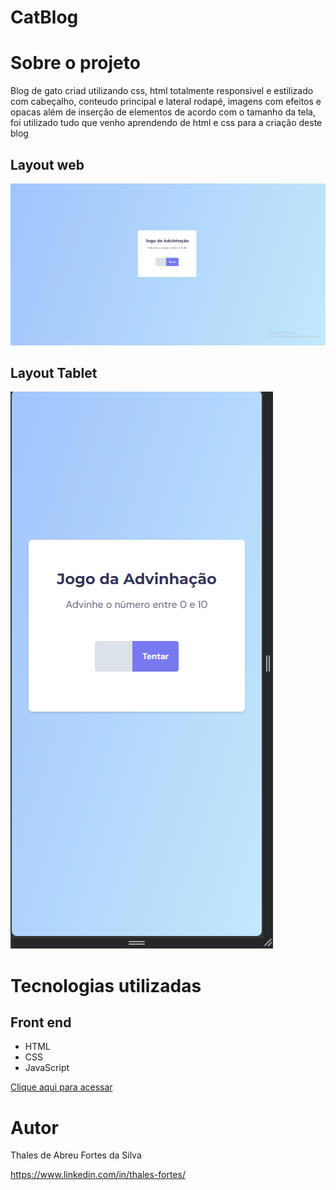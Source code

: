 # CatBlog

# Sobre o projeto

Blog de gato criad utilizando css, html totalmente responsivel e estilizado com cabeçalho, conteudo principal e lateral rodapé, imagens com efeitos e opacas além de inserção de elementos de acordo com o tamanho da tela, foi utilizado tudo que venho aprendendo de html e css para a criação deste blog

## Layout web
![Web 1](https://github.com/ThalesFortes/jogo_da_advinhacao/blob/main/printProject/pc.png)

## Layout Tablet
![Tablet 1](https://github.com/ThalesFortes/jogo_da_advinhacao/blob/main/printProject/cel.png)


# Tecnologias utilizadas

## Front end
- HTML 
- CSS
- JavaScript

[Clique aqui para acessar](https://w0lfh.github.io/nlw-esports-explorer/)

# Autor

Thales de Abreu Fortes da Silva

https://www.linkedin.com/in/thales-fortes/

